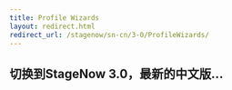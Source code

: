 ```yaml
---
title: Profile Wizards
layout: redirect.html
redirect_url: /stagenow/sn-cn/3-0/ProfileWizards/
---
```


## 切换到StageNow 3.0，最新的中文版...
